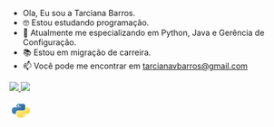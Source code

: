 - Ola, Eu sou a Tarciana Barros.
- 🤓 Estou estudando programação.
- 🌱 Atualmente me especializando em Python, Java e Gerência de Configuração.
- 📚 Estou em migração de carreira.
- 📫 Você pode me encontrar em tarcianavbarros@gmail.com

<div>
  <a href="https://github.com/TarcianaBarros">
  <img height="180em" src="https://github-readme-stats.vercel.app/api?username=TarcianaBarros&show_icons=true&theme=cobalt&include_all_commits=true&count_private=true"/>
  <img height="180em" src="https://github-readme-stats.vercel.app/api/top-langs/?username=TarcianaBarros&layout=compact&langs_count=7&theme=cobalt"/>
</div>

<div style="display: inline_block"><br>
  <img align="center" alt="Rafa-Python" height="30" width="40" src="https://raw.githubusercontent.com/devicons/devicon/master/icons/python/python-original.svg">
</div>
